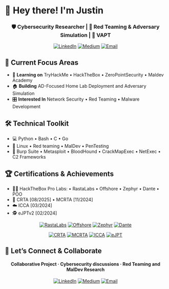 # 👋 Hey there! I'm Justin
<div align="center">
  
### 🛡️ Cybersecurity Researcher | 🎯 Red Teaming & Adversary Simulation | 🔐 VAPT
  
[![LinkedIn](https://img.shields.io/badge/LinkedIn-0A66C2?style=for-the-badge&logo=linkedin&logoColor=white)](https://www.linkedin.com/in/jkt112/)
[![Medium](https://img.shields.io/badge/Medium-12100E?style=for-the-badge&logo=medium&logoColor=white)](https://justinkt.medium.com)
[![Email](https://img.shields.io/badge/Email-0078D4?style=for-the-badge&logo=microsoft-outlook&logoColor=white)](mailto:justinkombe.offsec@outlook.com)

</div>

## 🚀 Current Focus Areas
- 🧪 **Learning on** TryHackMe • HackTheBox • ZeroPointSecurity • Maldev Academy 
- 🏠 **Building** AD-Focused Home Lab Deployment and Adversary Simulation
- 🎛️ **Interested In** Network Security • Red Teaming • Malware Development

## 🛠️ Technical Toolkit
- 💻 Python • Bash • C • Go
- 🐧 Linux • Red teaming • MalDev • PenTesting
- 🔧 Burp Suite • Metasploit • BloodHound • CrackMapExec • NetExec • C2 Frameworks

## 🏆 Certifications & Achievements 
- 🏴‍☠️ HackTheBox Pro Labs: • RastaLabs • Offshore • Zephyr • Dante • POO
- 🎯 CRTA [08/2025] • MCRTA [11/2024]
- ☁️ ICCA [03/2024]
- 🕵️ eJPTv2 [02/2024]
<div align="center">

[![RastaLabs](https://img.shields.io/badge/RastaLabs-9FEF00?style=for-the-badge&logo=hackthebox&logoColor=black)]()
[![Offshore](https://img.shields.io/badge/Offshore-9FEF00?style=for-the-badge&logo=hackthebox&logoColor=black)]()
[![Zephyr](https://img.shields.io/badge/Zephyr-9FEF00?style=for-the-badge&logo=hackthebox&logoColor=black)]()
[![Dante](https://img.shields.io/badge/Dante-9FEF00?style=for-the-badge&logo=hackthebox&logoColor=black)]()

[![CRTA](https://img.shields.io/badge/CRTA-8B0000?style=for-the-badge&logo=biohazard&logoColor=white)]()
[![MCRTA](https://img.shields.io/badge/MCRTA-FF4500?style=for-the-badge&logo=server&logoColor=white)]()
[![ICCA](https://img.shields.io/badge/ICCA-0A66C2?style=for-the-badge&logo=linkedin&logoColor=white)]()
[![eJPT](https://img.shields.io/badge/eJPT-8B0000?style=for-the-badge&logo=biohazard&logoColor=white)]()

</div>

## 🤝 Let’s Connect & Collaborate
<div align="center"> 
  
#### Collaborative Project · Cybersecurity discussions · Red Teaming and MalDev Research

[![LinkedIn](https://img.shields.io/badge/LinkedIn-0A66C2?style=for-the-badge&logo=linkedin&logoColor=white)](https://www.linkedin.com/in/jkt112/)
[![Medium](https://img.shields.io/badge/Medium-12100E?style=for-the-badge&logo=medium&logoColor=white)](https://justinkt.medium.com)
[![Email](https://img.shields.io/badge/Email-0078D4?style=for-the-badge&logo=microsoft-outlook&logoColor=white)](mailto:justinkombe.offsec@outlook.com)

</div>
